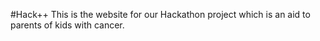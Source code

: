 #Hack++
This is the website for our Hackathon project which is an aid to parents of kids with cancer.
